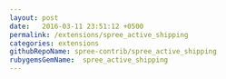 ```yaml
---
layout: post
date:   2016-03-11 23:51:12 +0500
permalink: /extensions/spree_active_shipping
categories: extensions
githubRepoName: spree-contrib/spree_active_shipping
rubygemsGemName:  spree_active_shipping
---
```

